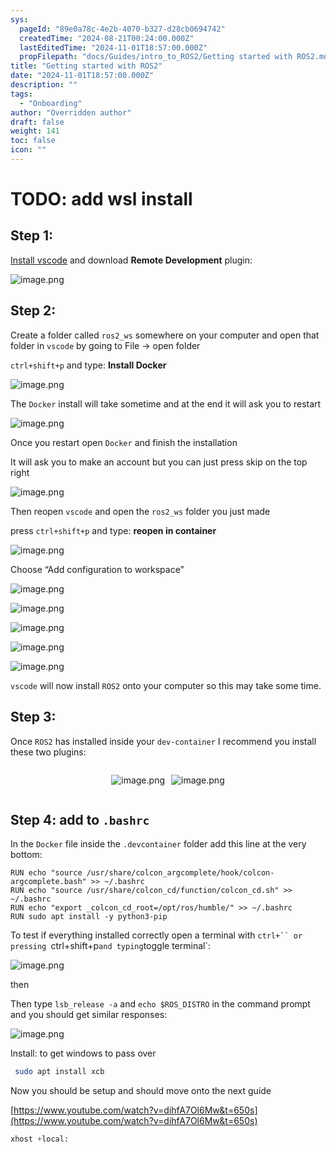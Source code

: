 ```yaml
---
sys:
  pageId: "89e0a78c-4e2b-4070-b327-d28cb0694742"
  createdTime: "2024-08-21T00:24:00.000Z"
  lastEditedTime: "2024-11-01T18:57:00.000Z"
  propFilepath: "docs/Guides/intro_to_ROS2/Getting started with ROS2.md"
title: "Getting started with ROS2"
date: "2024-11-01T18:57:00.000Z"
description: ""
tags:
  - "Onboarding"
author: "Overridden author"
draft: false
weight: 141
toc: false
icon: ""
---
```


# TODO: add wsl install

## Step 1:

[Install vscode](https://code.visualstudio.com/download) and download **Remote Development** plugin:

![image.png](https://prod-files-secure.s3.us-west-2.amazonaws.com/d518164a-d88e-44d1-a4ee-3adb3bd8bce0/efb52993-1881-4a40-b95e-6f020334f022/image.png?X-Amz-Algorithm=AWS4-HMAC-SHA256&X-Amz-Content-Sha256=UNSIGNED-PAYLOAD&X-Amz-Credential=ASIAZI2LB466UWNSOU5E%2F20250502%2Fus-west-2%2Fs3%2Faws4_request&X-Amz-Date=20250502T081153Z&X-Amz-Expires=3600&X-Amz-Security-Token=IQoJb3JpZ2luX2VjEDgaCXVzLXdlc3QtMiJIMEYCIQCqZpEpQQNPw6UjoXKxNeI0hXRcxhC4NeZbWAqhdbYdVQIhALhzQWHddsoc4VcTE0hjc%2FI3FsLybrKXG7%2BRcDqoGLFFKogECNH%2F%2F%2F%2F%2F%2F%2F%2F%2F%2FwEQABoMNjM3NDIzMTgzODA1Igzjnn2GVwG6WbdHq7cq3AOVaq9bN3QHjCfOTYvDXOoOOQdkidxUvD8LTNED2Ae1FxAOEHmpqNbmmf%2B%2FX8QQpNAs6CBEvb%2BMHZ1ea9XEQarNXPcCpf44ZJU19HF%2FEodF8gkggfSqL0tD8S6a1%2BuK9042zhPAEWXgPks3zMbLRHwOG6CiGvmJjKsdQaqqT6CjTtnmUNS%2B%2F4Z9pl8z%2BhpPhVDuZPjScdRwno2C7SeLUGu%2FoIBA8v20XNDa7tOeo8N2B6IIGk6I2AAlrPLYprxrbFtLydx3dQ4NB%2F5wTmenLyCzYqflPtNhPbf0TBJNvULA%2FnQVwBdRZB9b%2BmQlig0ZdkcaDA%2BUXbjZEL9I0Rrzn7GBlg6jEoSLs%2Bvz6g95z0YK23bIBTJ%2BQE%2BYsVLFR7tIM%2BQYR6b9G3TBPH%2BLETEn8KODkMPrvGuA65cifA62tiBFdxSFwrIh33kSQu19KhR2z66um0GfPMx%2FbO6YIUYy2a3gsxwu4qK5F6qzUmyxnprt1KHi2OcxtD6l4wru20y%2B6lFV8XHWLCRLLkws3wvRsaYDeTJTEQx7JZT6aR2wyUklyZWFBtj55nkuyoI4ANApTKEs4CBP9upz54fe8%2B4Ca3jg%2FU96gz%2Bj5V5HQ7AyVxi7eys856jbubdcv8ZwPDDJ9NHABjqkAcTRKC0z9VaA5W42BcRt7kQzNSlRqOmB4SDO5XlHFkaOyTya0JCj%2FGDg7bw5jTjdJXGM3f0UQtqRBKTaJFfZiacoLdcLWIaWm5tCiGAq7XZ%2BxER%2FyAOKYSaaTE2cm%2BuKSgDohvoq9stDNrhcXTwQqSdtJbfwuD6FgDuZcyOyhhA1nsCkpUfmhcRK55RUFFdEmr0wAGdGTsh0cwdsGBn0n6%2FgUqlO&X-Amz-Signature=dd0243dd304b5b283370ea75fd1c6a985089f2a4c746e77c4e131ab7dc0a290a&X-Amz-SignedHeaders=host&x-id=GetObject)

## Step 2:

Create a folder called `ros2_ws` somewhere on your computer and open that folder in `vscode` by going to File → open folder 

`ctrl+shift+p` and type: **Install Docker**

![image.png](https://prod-files-secure.s3.us-west-2.amazonaws.com/d518164a-d88e-44d1-a4ee-3adb3bd8bce0/2269dc0e-1cd5-47ff-bceb-c04ad9b2eab0/image.png?X-Amz-Algorithm=AWS4-HMAC-SHA256&X-Amz-Content-Sha256=UNSIGNED-PAYLOAD&X-Amz-Credential=ASIAZI2LB466UWNSOU5E%2F20250502%2Fus-west-2%2Fs3%2Faws4_request&X-Amz-Date=20250502T081153Z&X-Amz-Expires=3600&X-Amz-Security-Token=IQoJb3JpZ2luX2VjEDgaCXVzLXdlc3QtMiJIMEYCIQCqZpEpQQNPw6UjoXKxNeI0hXRcxhC4NeZbWAqhdbYdVQIhALhzQWHddsoc4VcTE0hjc%2FI3FsLybrKXG7%2BRcDqoGLFFKogECNH%2F%2F%2F%2F%2F%2F%2F%2F%2F%2FwEQABoMNjM3NDIzMTgzODA1Igzjnn2GVwG6WbdHq7cq3AOVaq9bN3QHjCfOTYvDXOoOOQdkidxUvD8LTNED2Ae1FxAOEHmpqNbmmf%2B%2FX8QQpNAs6CBEvb%2BMHZ1ea9XEQarNXPcCpf44ZJU19HF%2FEodF8gkggfSqL0tD8S6a1%2BuK9042zhPAEWXgPks3zMbLRHwOG6CiGvmJjKsdQaqqT6CjTtnmUNS%2B%2F4Z9pl8z%2BhpPhVDuZPjScdRwno2C7SeLUGu%2FoIBA8v20XNDa7tOeo8N2B6IIGk6I2AAlrPLYprxrbFtLydx3dQ4NB%2F5wTmenLyCzYqflPtNhPbf0TBJNvULA%2FnQVwBdRZB9b%2BmQlig0ZdkcaDA%2BUXbjZEL9I0Rrzn7GBlg6jEoSLs%2Bvz6g95z0YK23bIBTJ%2BQE%2BYsVLFR7tIM%2BQYR6b9G3TBPH%2BLETEn8KODkMPrvGuA65cifA62tiBFdxSFwrIh33kSQu19KhR2z66um0GfPMx%2FbO6YIUYy2a3gsxwu4qK5F6qzUmyxnprt1KHi2OcxtD6l4wru20y%2B6lFV8XHWLCRLLkws3wvRsaYDeTJTEQx7JZT6aR2wyUklyZWFBtj55nkuyoI4ANApTKEs4CBP9upz54fe8%2B4Ca3jg%2FU96gz%2Bj5V5HQ7AyVxi7eys856jbubdcv8ZwPDDJ9NHABjqkAcTRKC0z9VaA5W42BcRt7kQzNSlRqOmB4SDO5XlHFkaOyTya0JCj%2FGDg7bw5jTjdJXGM3f0UQtqRBKTaJFfZiacoLdcLWIaWm5tCiGAq7XZ%2BxER%2FyAOKYSaaTE2cm%2BuKSgDohvoq9stDNrhcXTwQqSdtJbfwuD6FgDuZcyOyhhA1nsCkpUfmhcRK55RUFFdEmr0wAGdGTsh0cwdsGBn0n6%2FgUqlO&X-Amz-Signature=faa7af79428a41dc6b9792e804ce7aadef681ea1aa6c845a4ac1b81184a1a0ec&X-Amz-SignedHeaders=host&x-id=GetObject)

The `Docker` install will take sometime and at the end it will ask you to restart

![image.png](https://prod-files-secure.s3.us-west-2.amazonaws.com/d518164a-d88e-44d1-a4ee-3adb3bd8bce0/ed233f78-be33-4b1f-b89c-9c346c0e961e/image.png?X-Amz-Algorithm=AWS4-HMAC-SHA256&X-Amz-Content-Sha256=UNSIGNED-PAYLOAD&X-Amz-Credential=ASIAZI2LB466UWNSOU5E%2F20250502%2Fus-west-2%2Fs3%2Faws4_request&X-Amz-Date=20250502T081153Z&X-Amz-Expires=3600&X-Amz-Security-Token=IQoJb3JpZ2luX2VjEDgaCXVzLXdlc3QtMiJIMEYCIQCqZpEpQQNPw6UjoXKxNeI0hXRcxhC4NeZbWAqhdbYdVQIhALhzQWHddsoc4VcTE0hjc%2FI3FsLybrKXG7%2BRcDqoGLFFKogECNH%2F%2F%2F%2F%2F%2F%2F%2F%2F%2FwEQABoMNjM3NDIzMTgzODA1Igzjnn2GVwG6WbdHq7cq3AOVaq9bN3QHjCfOTYvDXOoOOQdkidxUvD8LTNED2Ae1FxAOEHmpqNbmmf%2B%2FX8QQpNAs6CBEvb%2BMHZ1ea9XEQarNXPcCpf44ZJU19HF%2FEodF8gkggfSqL0tD8S6a1%2BuK9042zhPAEWXgPks3zMbLRHwOG6CiGvmJjKsdQaqqT6CjTtnmUNS%2B%2F4Z9pl8z%2BhpPhVDuZPjScdRwno2C7SeLUGu%2FoIBA8v20XNDa7tOeo8N2B6IIGk6I2AAlrPLYprxrbFtLydx3dQ4NB%2F5wTmenLyCzYqflPtNhPbf0TBJNvULA%2FnQVwBdRZB9b%2BmQlig0ZdkcaDA%2BUXbjZEL9I0Rrzn7GBlg6jEoSLs%2Bvz6g95z0YK23bIBTJ%2BQE%2BYsVLFR7tIM%2BQYR6b9G3TBPH%2BLETEn8KODkMPrvGuA65cifA62tiBFdxSFwrIh33kSQu19KhR2z66um0GfPMx%2FbO6YIUYy2a3gsxwu4qK5F6qzUmyxnprt1KHi2OcxtD6l4wru20y%2B6lFV8XHWLCRLLkws3wvRsaYDeTJTEQx7JZT6aR2wyUklyZWFBtj55nkuyoI4ANApTKEs4CBP9upz54fe8%2B4Ca3jg%2FU96gz%2Bj5V5HQ7AyVxi7eys856jbubdcv8ZwPDDJ9NHABjqkAcTRKC0z9VaA5W42BcRt7kQzNSlRqOmB4SDO5XlHFkaOyTya0JCj%2FGDg7bw5jTjdJXGM3f0UQtqRBKTaJFfZiacoLdcLWIaWm5tCiGAq7XZ%2BxER%2FyAOKYSaaTE2cm%2BuKSgDohvoq9stDNrhcXTwQqSdtJbfwuD6FgDuZcyOyhhA1nsCkpUfmhcRK55RUFFdEmr0wAGdGTsh0cwdsGBn0n6%2FgUqlO&X-Amz-Signature=5b0baa2e154a78ad54b582ce31c2e540b5f80b1dd86a8b19f0f1a3953cb392ec&X-Amz-SignedHeaders=host&x-id=GetObject)

Once you restart open `Docker` and finish the installation

It will ask you to make an account but you can just press skip on the top right

![image.png](https://prod-files-secure.s3.us-west-2.amazonaws.com/d518164a-d88e-44d1-a4ee-3adb3bd8bce0/21010ad9-1659-4fd9-9f59-9932a09b2a3d/image.png?X-Amz-Algorithm=AWS4-HMAC-SHA256&X-Amz-Content-Sha256=UNSIGNED-PAYLOAD&X-Amz-Credential=ASIAZI2LB466UWNSOU5E%2F20250502%2Fus-west-2%2Fs3%2Faws4_request&X-Amz-Date=20250502T081153Z&X-Amz-Expires=3600&X-Amz-Security-Token=IQoJb3JpZ2luX2VjEDgaCXVzLXdlc3QtMiJIMEYCIQCqZpEpQQNPw6UjoXKxNeI0hXRcxhC4NeZbWAqhdbYdVQIhALhzQWHddsoc4VcTE0hjc%2FI3FsLybrKXG7%2BRcDqoGLFFKogECNH%2F%2F%2F%2F%2F%2F%2F%2F%2F%2FwEQABoMNjM3NDIzMTgzODA1Igzjnn2GVwG6WbdHq7cq3AOVaq9bN3QHjCfOTYvDXOoOOQdkidxUvD8LTNED2Ae1FxAOEHmpqNbmmf%2B%2FX8QQpNAs6CBEvb%2BMHZ1ea9XEQarNXPcCpf44ZJU19HF%2FEodF8gkggfSqL0tD8S6a1%2BuK9042zhPAEWXgPks3zMbLRHwOG6CiGvmJjKsdQaqqT6CjTtnmUNS%2B%2F4Z9pl8z%2BhpPhVDuZPjScdRwno2C7SeLUGu%2FoIBA8v20XNDa7tOeo8N2B6IIGk6I2AAlrPLYprxrbFtLydx3dQ4NB%2F5wTmenLyCzYqflPtNhPbf0TBJNvULA%2FnQVwBdRZB9b%2BmQlig0ZdkcaDA%2BUXbjZEL9I0Rrzn7GBlg6jEoSLs%2Bvz6g95z0YK23bIBTJ%2BQE%2BYsVLFR7tIM%2BQYR6b9G3TBPH%2BLETEn8KODkMPrvGuA65cifA62tiBFdxSFwrIh33kSQu19KhR2z66um0GfPMx%2FbO6YIUYy2a3gsxwu4qK5F6qzUmyxnprt1KHi2OcxtD6l4wru20y%2B6lFV8XHWLCRLLkws3wvRsaYDeTJTEQx7JZT6aR2wyUklyZWFBtj55nkuyoI4ANApTKEs4CBP9upz54fe8%2B4Ca3jg%2FU96gz%2Bj5V5HQ7AyVxi7eys856jbubdcv8ZwPDDJ9NHABjqkAcTRKC0z9VaA5W42BcRt7kQzNSlRqOmB4SDO5XlHFkaOyTya0JCj%2FGDg7bw5jTjdJXGM3f0UQtqRBKTaJFfZiacoLdcLWIaWm5tCiGAq7XZ%2BxER%2FyAOKYSaaTE2cm%2BuKSgDohvoq9stDNrhcXTwQqSdtJbfwuD6FgDuZcyOyhhA1nsCkpUfmhcRK55RUFFdEmr0wAGdGTsh0cwdsGBn0n6%2FgUqlO&X-Amz-Signature=a745387941ad5fe5d4d86ae12da2e24f285884caaaf53ddc4c6ae3e65f648cc5&X-Amz-SignedHeaders=host&x-id=GetObject)

Then reopen `vscode` and open the `ros2_ws` folder you just made

press `ctrl+shift+p` and type: **reopen in container**

![image.png](https://prod-files-secure.s3.us-west-2.amazonaws.com/d518164a-d88e-44d1-a4ee-3adb3bd8bce0/4e93b8c2-41ad-488c-8095-c74205196118/image.png?X-Amz-Algorithm=AWS4-HMAC-SHA256&X-Amz-Content-Sha256=UNSIGNED-PAYLOAD&X-Amz-Credential=ASIAZI2LB466UWNSOU5E%2F20250502%2Fus-west-2%2Fs3%2Faws4_request&X-Amz-Date=20250502T081153Z&X-Amz-Expires=3600&X-Amz-Security-Token=IQoJb3JpZ2luX2VjEDgaCXVzLXdlc3QtMiJIMEYCIQCqZpEpQQNPw6UjoXKxNeI0hXRcxhC4NeZbWAqhdbYdVQIhALhzQWHddsoc4VcTE0hjc%2FI3FsLybrKXG7%2BRcDqoGLFFKogECNH%2F%2F%2F%2F%2F%2F%2F%2F%2F%2FwEQABoMNjM3NDIzMTgzODA1Igzjnn2GVwG6WbdHq7cq3AOVaq9bN3QHjCfOTYvDXOoOOQdkidxUvD8LTNED2Ae1FxAOEHmpqNbmmf%2B%2FX8QQpNAs6CBEvb%2BMHZ1ea9XEQarNXPcCpf44ZJU19HF%2FEodF8gkggfSqL0tD8S6a1%2BuK9042zhPAEWXgPks3zMbLRHwOG6CiGvmJjKsdQaqqT6CjTtnmUNS%2B%2F4Z9pl8z%2BhpPhVDuZPjScdRwno2C7SeLUGu%2FoIBA8v20XNDa7tOeo8N2B6IIGk6I2AAlrPLYprxrbFtLydx3dQ4NB%2F5wTmenLyCzYqflPtNhPbf0TBJNvULA%2FnQVwBdRZB9b%2BmQlig0ZdkcaDA%2BUXbjZEL9I0Rrzn7GBlg6jEoSLs%2Bvz6g95z0YK23bIBTJ%2BQE%2BYsVLFR7tIM%2BQYR6b9G3TBPH%2BLETEn8KODkMPrvGuA65cifA62tiBFdxSFwrIh33kSQu19KhR2z66um0GfPMx%2FbO6YIUYy2a3gsxwu4qK5F6qzUmyxnprt1KHi2OcxtD6l4wru20y%2B6lFV8XHWLCRLLkws3wvRsaYDeTJTEQx7JZT6aR2wyUklyZWFBtj55nkuyoI4ANApTKEs4CBP9upz54fe8%2B4Ca3jg%2FU96gz%2Bj5V5HQ7AyVxi7eys856jbubdcv8ZwPDDJ9NHABjqkAcTRKC0z9VaA5W42BcRt7kQzNSlRqOmB4SDO5XlHFkaOyTya0JCj%2FGDg7bw5jTjdJXGM3f0UQtqRBKTaJFfZiacoLdcLWIaWm5tCiGAq7XZ%2BxER%2FyAOKYSaaTE2cm%2BuKSgDohvoq9stDNrhcXTwQqSdtJbfwuD6FgDuZcyOyhhA1nsCkpUfmhcRK55RUFFdEmr0wAGdGTsh0cwdsGBn0n6%2FgUqlO&X-Amz-Signature=d33cf4b07ac57b346c3aaaad3ebce51abd71b97b9aea669583574e935ff139d5&X-Amz-SignedHeaders=host&x-id=GetObject)

Choose “Add configuration to workspace”

![image.png](https://prod-files-secure.s3.us-west-2.amazonaws.com/d518164a-d88e-44d1-a4ee-3adb3bd8bce0/9560b282-5060-4989-ba37-97e7b2c22476/image.png?X-Amz-Algorithm=AWS4-HMAC-SHA256&X-Amz-Content-Sha256=UNSIGNED-PAYLOAD&X-Amz-Credential=ASIAZI2LB466UWNSOU5E%2F20250502%2Fus-west-2%2Fs3%2Faws4_request&X-Amz-Date=20250502T081153Z&X-Amz-Expires=3600&X-Amz-Security-Token=IQoJb3JpZ2luX2VjEDgaCXVzLXdlc3QtMiJIMEYCIQCqZpEpQQNPw6UjoXKxNeI0hXRcxhC4NeZbWAqhdbYdVQIhALhzQWHddsoc4VcTE0hjc%2FI3FsLybrKXG7%2BRcDqoGLFFKogECNH%2F%2F%2F%2F%2F%2F%2F%2F%2F%2FwEQABoMNjM3NDIzMTgzODA1Igzjnn2GVwG6WbdHq7cq3AOVaq9bN3QHjCfOTYvDXOoOOQdkidxUvD8LTNED2Ae1FxAOEHmpqNbmmf%2B%2FX8QQpNAs6CBEvb%2BMHZ1ea9XEQarNXPcCpf44ZJU19HF%2FEodF8gkggfSqL0tD8S6a1%2BuK9042zhPAEWXgPks3zMbLRHwOG6CiGvmJjKsdQaqqT6CjTtnmUNS%2B%2F4Z9pl8z%2BhpPhVDuZPjScdRwno2C7SeLUGu%2FoIBA8v20XNDa7tOeo8N2B6IIGk6I2AAlrPLYprxrbFtLydx3dQ4NB%2F5wTmenLyCzYqflPtNhPbf0TBJNvULA%2FnQVwBdRZB9b%2BmQlig0ZdkcaDA%2BUXbjZEL9I0Rrzn7GBlg6jEoSLs%2Bvz6g95z0YK23bIBTJ%2BQE%2BYsVLFR7tIM%2BQYR6b9G3TBPH%2BLETEn8KODkMPrvGuA65cifA62tiBFdxSFwrIh33kSQu19KhR2z66um0GfPMx%2FbO6YIUYy2a3gsxwu4qK5F6qzUmyxnprt1KHi2OcxtD6l4wru20y%2B6lFV8XHWLCRLLkws3wvRsaYDeTJTEQx7JZT6aR2wyUklyZWFBtj55nkuyoI4ANApTKEs4CBP9upz54fe8%2B4Ca3jg%2FU96gz%2Bj5V5HQ7AyVxi7eys856jbubdcv8ZwPDDJ9NHABjqkAcTRKC0z9VaA5W42BcRt7kQzNSlRqOmB4SDO5XlHFkaOyTya0JCj%2FGDg7bw5jTjdJXGM3f0UQtqRBKTaJFfZiacoLdcLWIaWm5tCiGAq7XZ%2BxER%2FyAOKYSaaTE2cm%2BuKSgDohvoq9stDNrhcXTwQqSdtJbfwuD6FgDuZcyOyhhA1nsCkpUfmhcRK55RUFFdEmr0wAGdGTsh0cwdsGBn0n6%2FgUqlO&X-Amz-Signature=42a69c91aca61e57fce0bd0fd3013513857ca5d200880458899949e34517d060&X-Amz-SignedHeaders=host&x-id=GetObject)

![image.png](https://prod-files-secure.s3.us-west-2.amazonaws.com/d518164a-d88e-44d1-a4ee-3adb3bd8bce0/2ee63f81-886b-48e8-a553-dc6e5eac99e4/image.png?X-Amz-Algorithm=AWS4-HMAC-SHA256&X-Amz-Content-Sha256=UNSIGNED-PAYLOAD&X-Amz-Credential=ASIAZI2LB466UWNSOU5E%2F20250502%2Fus-west-2%2Fs3%2Faws4_request&X-Amz-Date=20250502T081153Z&X-Amz-Expires=3600&X-Amz-Security-Token=IQoJb3JpZ2luX2VjEDgaCXVzLXdlc3QtMiJIMEYCIQCqZpEpQQNPw6UjoXKxNeI0hXRcxhC4NeZbWAqhdbYdVQIhALhzQWHddsoc4VcTE0hjc%2FI3FsLybrKXG7%2BRcDqoGLFFKogECNH%2F%2F%2F%2F%2F%2F%2F%2F%2F%2FwEQABoMNjM3NDIzMTgzODA1Igzjnn2GVwG6WbdHq7cq3AOVaq9bN3QHjCfOTYvDXOoOOQdkidxUvD8LTNED2Ae1FxAOEHmpqNbmmf%2B%2FX8QQpNAs6CBEvb%2BMHZ1ea9XEQarNXPcCpf44ZJU19HF%2FEodF8gkggfSqL0tD8S6a1%2BuK9042zhPAEWXgPks3zMbLRHwOG6CiGvmJjKsdQaqqT6CjTtnmUNS%2B%2F4Z9pl8z%2BhpPhVDuZPjScdRwno2C7SeLUGu%2FoIBA8v20XNDa7tOeo8N2B6IIGk6I2AAlrPLYprxrbFtLydx3dQ4NB%2F5wTmenLyCzYqflPtNhPbf0TBJNvULA%2FnQVwBdRZB9b%2BmQlig0ZdkcaDA%2BUXbjZEL9I0Rrzn7GBlg6jEoSLs%2Bvz6g95z0YK23bIBTJ%2BQE%2BYsVLFR7tIM%2BQYR6b9G3TBPH%2BLETEn8KODkMPrvGuA65cifA62tiBFdxSFwrIh33kSQu19KhR2z66um0GfPMx%2FbO6YIUYy2a3gsxwu4qK5F6qzUmyxnprt1KHi2OcxtD6l4wru20y%2B6lFV8XHWLCRLLkws3wvRsaYDeTJTEQx7JZT6aR2wyUklyZWFBtj55nkuyoI4ANApTKEs4CBP9upz54fe8%2B4Ca3jg%2FU96gz%2Bj5V5HQ7AyVxi7eys856jbubdcv8ZwPDDJ9NHABjqkAcTRKC0z9VaA5W42BcRt7kQzNSlRqOmB4SDO5XlHFkaOyTya0JCj%2FGDg7bw5jTjdJXGM3f0UQtqRBKTaJFfZiacoLdcLWIaWm5tCiGAq7XZ%2BxER%2FyAOKYSaaTE2cm%2BuKSgDohvoq9stDNrhcXTwQqSdtJbfwuD6FgDuZcyOyhhA1nsCkpUfmhcRK55RUFFdEmr0wAGdGTsh0cwdsGBn0n6%2FgUqlO&X-Amz-Signature=74a0317143c46cda5d5508a8cc618f0da54fb501af117ebcaa159f1bdf0d8ed0&X-Amz-SignedHeaders=host&x-id=GetObject)

![image.png](https://prod-files-secure.s3.us-west-2.amazonaws.com/d518164a-d88e-44d1-a4ee-3adb3bd8bce0/ae1580b2-b048-407e-aed9-b584224a7a04/image.png?X-Amz-Algorithm=AWS4-HMAC-SHA256&X-Amz-Content-Sha256=UNSIGNED-PAYLOAD&X-Amz-Credential=ASIAZI2LB466UWNSOU5E%2F20250502%2Fus-west-2%2Fs3%2Faws4_request&X-Amz-Date=20250502T081153Z&X-Amz-Expires=3600&X-Amz-Security-Token=IQoJb3JpZ2luX2VjEDgaCXVzLXdlc3QtMiJIMEYCIQCqZpEpQQNPw6UjoXKxNeI0hXRcxhC4NeZbWAqhdbYdVQIhALhzQWHddsoc4VcTE0hjc%2FI3FsLybrKXG7%2BRcDqoGLFFKogECNH%2F%2F%2F%2F%2F%2F%2F%2F%2F%2FwEQABoMNjM3NDIzMTgzODA1Igzjnn2GVwG6WbdHq7cq3AOVaq9bN3QHjCfOTYvDXOoOOQdkidxUvD8LTNED2Ae1FxAOEHmpqNbmmf%2B%2FX8QQpNAs6CBEvb%2BMHZ1ea9XEQarNXPcCpf44ZJU19HF%2FEodF8gkggfSqL0tD8S6a1%2BuK9042zhPAEWXgPks3zMbLRHwOG6CiGvmJjKsdQaqqT6CjTtnmUNS%2B%2F4Z9pl8z%2BhpPhVDuZPjScdRwno2C7SeLUGu%2FoIBA8v20XNDa7tOeo8N2B6IIGk6I2AAlrPLYprxrbFtLydx3dQ4NB%2F5wTmenLyCzYqflPtNhPbf0TBJNvULA%2FnQVwBdRZB9b%2BmQlig0ZdkcaDA%2BUXbjZEL9I0Rrzn7GBlg6jEoSLs%2Bvz6g95z0YK23bIBTJ%2BQE%2BYsVLFR7tIM%2BQYR6b9G3TBPH%2BLETEn8KODkMPrvGuA65cifA62tiBFdxSFwrIh33kSQu19KhR2z66um0GfPMx%2FbO6YIUYy2a3gsxwu4qK5F6qzUmyxnprt1KHi2OcxtD6l4wru20y%2B6lFV8XHWLCRLLkws3wvRsaYDeTJTEQx7JZT6aR2wyUklyZWFBtj55nkuyoI4ANApTKEs4CBP9upz54fe8%2B4Ca3jg%2FU96gz%2Bj5V5HQ7AyVxi7eys856jbubdcv8ZwPDDJ9NHABjqkAcTRKC0z9VaA5W42BcRt7kQzNSlRqOmB4SDO5XlHFkaOyTya0JCj%2FGDg7bw5jTjdJXGM3f0UQtqRBKTaJFfZiacoLdcLWIaWm5tCiGAq7XZ%2BxER%2FyAOKYSaaTE2cm%2BuKSgDohvoq9stDNrhcXTwQqSdtJbfwuD6FgDuZcyOyhhA1nsCkpUfmhcRK55RUFFdEmr0wAGdGTsh0cwdsGBn0n6%2FgUqlO&X-Amz-Signature=7bbd653b6589cc4c257e15c4b5da336c7dc2364d895f384911d6dc0b1ae0d61e&X-Amz-SignedHeaders=host&x-id=GetObject)

![image.png](https://prod-files-secure.s3.us-west-2.amazonaws.com/d518164a-d88e-44d1-a4ee-3adb3bd8bce0/53255b28-f75e-430f-b9e3-c0ac8577e42b/image.png?X-Amz-Algorithm=AWS4-HMAC-SHA256&X-Amz-Content-Sha256=UNSIGNED-PAYLOAD&X-Amz-Credential=ASIAZI2LB466UWNSOU5E%2F20250502%2Fus-west-2%2Fs3%2Faws4_request&X-Amz-Date=20250502T081153Z&X-Amz-Expires=3600&X-Amz-Security-Token=IQoJb3JpZ2luX2VjEDgaCXVzLXdlc3QtMiJIMEYCIQCqZpEpQQNPw6UjoXKxNeI0hXRcxhC4NeZbWAqhdbYdVQIhALhzQWHddsoc4VcTE0hjc%2FI3FsLybrKXG7%2BRcDqoGLFFKogECNH%2F%2F%2F%2F%2F%2F%2F%2F%2F%2FwEQABoMNjM3NDIzMTgzODA1Igzjnn2GVwG6WbdHq7cq3AOVaq9bN3QHjCfOTYvDXOoOOQdkidxUvD8LTNED2Ae1FxAOEHmpqNbmmf%2B%2FX8QQpNAs6CBEvb%2BMHZ1ea9XEQarNXPcCpf44ZJU19HF%2FEodF8gkggfSqL0tD8S6a1%2BuK9042zhPAEWXgPks3zMbLRHwOG6CiGvmJjKsdQaqqT6CjTtnmUNS%2B%2F4Z9pl8z%2BhpPhVDuZPjScdRwno2C7SeLUGu%2FoIBA8v20XNDa7tOeo8N2B6IIGk6I2AAlrPLYprxrbFtLydx3dQ4NB%2F5wTmenLyCzYqflPtNhPbf0TBJNvULA%2FnQVwBdRZB9b%2BmQlig0ZdkcaDA%2BUXbjZEL9I0Rrzn7GBlg6jEoSLs%2Bvz6g95z0YK23bIBTJ%2BQE%2BYsVLFR7tIM%2BQYR6b9G3TBPH%2BLETEn8KODkMPrvGuA65cifA62tiBFdxSFwrIh33kSQu19KhR2z66um0GfPMx%2FbO6YIUYy2a3gsxwu4qK5F6qzUmyxnprt1KHi2OcxtD6l4wru20y%2B6lFV8XHWLCRLLkws3wvRsaYDeTJTEQx7JZT6aR2wyUklyZWFBtj55nkuyoI4ANApTKEs4CBP9upz54fe8%2B4Ca3jg%2FU96gz%2Bj5V5HQ7AyVxi7eys856jbubdcv8ZwPDDJ9NHABjqkAcTRKC0z9VaA5W42BcRt7kQzNSlRqOmB4SDO5XlHFkaOyTya0JCj%2FGDg7bw5jTjdJXGM3f0UQtqRBKTaJFfZiacoLdcLWIaWm5tCiGAq7XZ%2BxER%2FyAOKYSaaTE2cm%2BuKSgDohvoq9stDNrhcXTwQqSdtJbfwuD6FgDuZcyOyhhA1nsCkpUfmhcRK55RUFFdEmr0wAGdGTsh0cwdsGBn0n6%2FgUqlO&X-Amz-Signature=bb47463fc1c38a50917ced6600cbbae83d386f53ebf93c7bfc65a929dda787b8&X-Amz-SignedHeaders=host&x-id=GetObject)

![image.png](https://prod-files-secure.s3.us-west-2.amazonaws.com/d518164a-d88e-44d1-a4ee-3adb3bd8bce0/7c562767-5af9-4ffb-97d1-327bcdf4ee00/image.png?X-Amz-Algorithm=AWS4-HMAC-SHA256&X-Amz-Content-Sha256=UNSIGNED-PAYLOAD&X-Amz-Credential=ASIAZI2LB466UWNSOU5E%2F20250502%2Fus-west-2%2Fs3%2Faws4_request&X-Amz-Date=20250502T081153Z&X-Amz-Expires=3600&X-Amz-Security-Token=IQoJb3JpZ2luX2VjEDgaCXVzLXdlc3QtMiJIMEYCIQCqZpEpQQNPw6UjoXKxNeI0hXRcxhC4NeZbWAqhdbYdVQIhALhzQWHddsoc4VcTE0hjc%2FI3FsLybrKXG7%2BRcDqoGLFFKogECNH%2F%2F%2F%2F%2F%2F%2F%2F%2F%2FwEQABoMNjM3NDIzMTgzODA1Igzjnn2GVwG6WbdHq7cq3AOVaq9bN3QHjCfOTYvDXOoOOQdkidxUvD8LTNED2Ae1FxAOEHmpqNbmmf%2B%2FX8QQpNAs6CBEvb%2BMHZ1ea9XEQarNXPcCpf44ZJU19HF%2FEodF8gkggfSqL0tD8S6a1%2BuK9042zhPAEWXgPks3zMbLRHwOG6CiGvmJjKsdQaqqT6CjTtnmUNS%2B%2F4Z9pl8z%2BhpPhVDuZPjScdRwno2C7SeLUGu%2FoIBA8v20XNDa7tOeo8N2B6IIGk6I2AAlrPLYprxrbFtLydx3dQ4NB%2F5wTmenLyCzYqflPtNhPbf0TBJNvULA%2FnQVwBdRZB9b%2BmQlig0ZdkcaDA%2BUXbjZEL9I0Rrzn7GBlg6jEoSLs%2Bvz6g95z0YK23bIBTJ%2BQE%2BYsVLFR7tIM%2BQYR6b9G3TBPH%2BLETEn8KODkMPrvGuA65cifA62tiBFdxSFwrIh33kSQu19KhR2z66um0GfPMx%2FbO6YIUYy2a3gsxwu4qK5F6qzUmyxnprt1KHi2OcxtD6l4wru20y%2B6lFV8XHWLCRLLkws3wvRsaYDeTJTEQx7JZT6aR2wyUklyZWFBtj55nkuyoI4ANApTKEs4CBP9upz54fe8%2B4Ca3jg%2FU96gz%2Bj5V5HQ7AyVxi7eys856jbubdcv8ZwPDDJ9NHABjqkAcTRKC0z9VaA5W42BcRt7kQzNSlRqOmB4SDO5XlHFkaOyTya0JCj%2FGDg7bw5jTjdJXGM3f0UQtqRBKTaJFfZiacoLdcLWIaWm5tCiGAq7XZ%2BxER%2FyAOKYSaaTE2cm%2BuKSgDohvoq9stDNrhcXTwQqSdtJbfwuD6FgDuZcyOyhhA1nsCkpUfmhcRK55RUFFdEmr0wAGdGTsh0cwdsGBn0n6%2FgUqlO&X-Amz-Signature=536c586cfdba0c013b05a817e536fb795f2f5d364db4c05bd664b36ab0a7cdb7&X-Amz-SignedHeaders=host&x-id=GetObject)

`vscode` will now install `ROS2` onto your computer so this may take some time.

## Step 3:

Once `ROS2` has installed inside your `dev-container` I recommend you install these two plugins:

<div style="display: flex;flex-direction: row; column-gap:10px; max-width: 630px;justify-content: center;">
<div>

![image.png](https://prod-files-secure.s3.us-west-2.amazonaws.com/d518164a-d88e-44d1-a4ee-3adb3bd8bce0/3fc3d550-5a54-4ba1-ba6b-faa01cdb7369/image.png?X-Amz-Algorithm=AWS4-HMAC-SHA256&X-Amz-Content-Sha256=UNSIGNED-PAYLOAD&X-Amz-Credential=ASIAZI2LB4663JPBHFZI%2F20250502%2Fus-west-2%2Fs3%2Faws4_request&X-Amz-Date=20250502T081156Z&X-Amz-Expires=3600&X-Amz-Security-Token=IQoJb3JpZ2luX2VjEDgaCXVzLXdlc3QtMiJHMEUCIQDfMBUNMtExRIZYLOVUNPA2fLkMU86zEhfVouDqGWq5QAIgPNWQah1e7RUN2k3Z2mojYn21IhlWP00uJKm26PCRLiYqiAQI0f%2F%2F%2F%2F%2F%2F%2F%2F%2F%2FARAAGgw2Mzc0MjMxODM4MDUiDCT1zdRQTuzfn7876CrcAwEkaj%2FSb1Ak2IFbb5fzvH9kXEmYg1zh2%2FgSCqJGQAaq8g0CJ2uQAM3pV%2BbievxNUn9ECY6UoB0Qwq0mdoBiFhw9LfMSWPNHI1SZ0OQLHX1SVWBpoE8K%2BBYkTcRJvefg8MKlNCmtwEsqZKL4TG1DGFzjD%2BdR7MR2TWxNjiRB%2BPerXooZS4gKZ6xLhfPcG4uF26RF4%2B8fH0f5Fs8CBY9wf6DXI8uvDAzVhON%2FE4%2Faz5WbU7DpYtCHHkqK1ljB9YRWYBB0oGoc7pPSOrwJJ5rLqsfL8%2FqSRd7jtHzwEez4CuqoCKNxAzxHVsXUcjukNmwNIgqWU9G29RcJjXMZBUc740SQ6QJEcF9Ai1nG3Ix02mepCUP0YIZk2twyVLTKSekbRQyUYM6uJ2P7wqxe3GNWrgLJSBvW9jlbc6UFPVPpirU6N%2FatzAH7tzlOgoCwNevS9uk3%2FJQ2gAL59r0RUgluaPn4L1X0ILv4KVbzPNrQeItW16QNN%2BeNtSJqpk1Xp5edmxGCSVld8EuCFZFCk%2F2C8VJ1GyZq6WDqN0FJk%2FuoFTOHRKZXYU%2FUqgJKcMBCJg1FEmvN11oEWdgAIJKH0qVyLZot1oo%2BJVkS%2B3XV1OYMWTsZ2Y6z%2F%2BTq0uFM5RWOMIL10cAGOqUBlcIGI2epPPzgjkT5xac8IkqvSk8bDEcj33dbotJzsB5xKqEE6tX2WrYVAtrTVLDuwrxd8ipdtA%2BOLzl6ywY%2FIpXntRDtJzlaAHJ9ISVG%2FbARELiI9oTYTb7QQ5uWVZaeh%2B1eXg9y9gxE4cG7vCbNYD8Qmsoptr8zvguH21nwzohS6zqjeGEydU3PBvdI4nLSkv%2FlBhdKTlcZrWZFokKLRX09mL%2F9&X-Amz-Signature=ad4a66e2bf41f4ab3713ceab6ce44f474ef319b8a16a56f17281cfae32f49dec&X-Amz-SignedHeaders=host&x-id=GetObject)

</div>
<div>

![image.png](https://prod-files-secure.s3.us-west-2.amazonaws.com/d518164a-d88e-44d1-a4ee-3adb3bd8bce0/d994cc66-13c2-4093-a5a3-f84cf4601a82/image.png?X-Amz-Algorithm=AWS4-HMAC-SHA256&X-Amz-Content-Sha256=UNSIGNED-PAYLOAD&X-Amz-Credential=ASIAZI2LB4665XMCLBEM%2F20250502%2Fus-west-2%2Fs3%2Faws4_request&X-Amz-Date=20250502T081156Z&X-Amz-Expires=3600&X-Amz-Security-Token=IQoJb3JpZ2luX2VjEDgaCXVzLXdlc3QtMiJGMEQCIF27%2BYanjoVtx0BdF3t%2FCoQvKF5rw5KLi40b%2FGRwppUCAiALetXQITpKhTBvm%2B5Pn8SC7Y2CjnfB9XJVMCeH8h4pjSqIBAjR%2F%2F%2F%2F%2F%2F%2F%2F%2F%2F8BEAAaDDYzNzQyMzE4MzgwNSIMjdMBzdddaTke4n3PKtwDOnLy98BFa%2FXBzXkLR%2BJAeecbvMIGedhvy44KqyJK3hYWf7KM%2BwMeWe9nsF3o2fApzqazcYZanJft%2By3jo8v1cgvsKP2UKNl5rMwdSYzOqBYF%2FlLEfqHv0iKBgacZfbz%2FUcvVluRi1GbtN%2ByeufFUEAB8gXOUNsTh1L%2Fgl%2BqOyKyU4Q0mx2R6ybtaFcrOPd9vLDNvOD67%2FFjr4dNa3LeFT7Qp1U6zUYoTm3g7kCeoRxPD1crV1Jdakm2fnL3acAtEYB%2FH%2F0pwLzM92%2FSzsucQ1WxhiXECmbLfdUgJIEaow7kg41ozYupB7cWZSrNYBSDZyAWhAwUX5z5g0oi1Q4KBoiNjOhUq8HdXRid89okook1m5FOQFLB2NxrxXK2FHcWedlQAzBWuidjmDMxYcv72Ud8NMRwl67wzXvrYzdpFeg1MkoMEGYXuSN2eP1WWeQMyETmdsJYR2K1ZBObEd8riaJslIb5VsyKUyL3nREDr2YSNIUV%2Bjpjaz6U6wriK%2Bwwxif8jDAJgwWndLZ4gpIiQo62Ftdo5YmcuUO1eS5UnNH3XKSIfLBpnksIPY%2FtzXVOVQJMePowfU7NcHe5RfxZk4t12IBzarye4MDFsVSeCjRBvmZYe2JhuOHMDVEUwgfXRwAY6pgHCGxIB1dlJXlDW19CR48tNI%2FBhSIGFB6Zu5Lb0Mf2vAWEn3kQVEVpItwbZy38CHPpEH5%2FgWBKjZecQ4zsccfcEcnDZh27T0XaKyyl0Klm6xJRW0%2Booj%2FK1hwrVXlOzShgl2AOQTp%2B%2FzN2bM5Dccy3PEimRnCTLpl1yhtqxDTHg6aKpIeFHk8Zpss01ucXQKVnEL4HHNhlTzPoplVb2sq25Lm3M1ANk&X-Amz-Signature=9b3d6d869b5108c7a322e785bec22e62bb0406292d5d9a6a36fd791ae183004f&X-Amz-SignedHeaders=host&x-id=GetObject)

</div>
</div>

## Step 4: add to `.bashrc`

In the `Docker` file inside the `.devcontainer` folder add this line at the very bottom: 

```docker
RUN echo "source /usr/share/colcon_argcomplete/hook/colcon-argcomplete.bash" >> ~/.bashrc
RUN echo "source /usr/share/colcon_cd/function/colcon_cd.sh" >> ~/.bashrc
RUN echo "export _colcon_cd_root=/opt/ros/humble/" >> ~/.bashrc
RUN sudo apt install -y python3-pip 
```

To test if everything installed correctly open a terminal with `ctrl+`` or pressing `ctrl+shift+p` and typing `toggle terminal`:

![image.png](https://prod-files-secure.s3.us-west-2.amazonaws.com/d518164a-d88e-44d1-a4ee-3adb3bd8bce0/6a4943d8-b04e-4c02-9a58-775f3384d1a5/image.png?X-Amz-Algorithm=AWS4-HMAC-SHA256&X-Amz-Content-Sha256=UNSIGNED-PAYLOAD&X-Amz-Credential=ASIAZI2LB466UWNSOU5E%2F20250502%2Fus-west-2%2Fs3%2Faws4_request&X-Amz-Date=20250502T081153Z&X-Amz-Expires=3600&X-Amz-Security-Token=IQoJb3JpZ2luX2VjEDgaCXVzLXdlc3QtMiJIMEYCIQCqZpEpQQNPw6UjoXKxNeI0hXRcxhC4NeZbWAqhdbYdVQIhALhzQWHddsoc4VcTE0hjc%2FI3FsLybrKXG7%2BRcDqoGLFFKogECNH%2F%2F%2F%2F%2F%2F%2F%2F%2F%2FwEQABoMNjM3NDIzMTgzODA1Igzjnn2GVwG6WbdHq7cq3AOVaq9bN3QHjCfOTYvDXOoOOQdkidxUvD8LTNED2Ae1FxAOEHmpqNbmmf%2B%2FX8QQpNAs6CBEvb%2BMHZ1ea9XEQarNXPcCpf44ZJU19HF%2FEodF8gkggfSqL0tD8S6a1%2BuK9042zhPAEWXgPks3zMbLRHwOG6CiGvmJjKsdQaqqT6CjTtnmUNS%2B%2F4Z9pl8z%2BhpPhVDuZPjScdRwno2C7SeLUGu%2FoIBA8v20XNDa7tOeo8N2B6IIGk6I2AAlrPLYprxrbFtLydx3dQ4NB%2F5wTmenLyCzYqflPtNhPbf0TBJNvULA%2FnQVwBdRZB9b%2BmQlig0ZdkcaDA%2BUXbjZEL9I0Rrzn7GBlg6jEoSLs%2Bvz6g95z0YK23bIBTJ%2BQE%2BYsVLFR7tIM%2BQYR6b9G3TBPH%2BLETEn8KODkMPrvGuA65cifA62tiBFdxSFwrIh33kSQu19KhR2z66um0GfPMx%2FbO6YIUYy2a3gsxwu4qK5F6qzUmyxnprt1KHi2OcxtD6l4wru20y%2B6lFV8XHWLCRLLkws3wvRsaYDeTJTEQx7JZT6aR2wyUklyZWFBtj55nkuyoI4ANApTKEs4CBP9upz54fe8%2B4Ca3jg%2FU96gz%2Bj5V5HQ7AyVxi7eys856jbubdcv8ZwPDDJ9NHABjqkAcTRKC0z9VaA5W42BcRt7kQzNSlRqOmB4SDO5XlHFkaOyTya0JCj%2FGDg7bw5jTjdJXGM3f0UQtqRBKTaJFfZiacoLdcLWIaWm5tCiGAq7XZ%2BxER%2FyAOKYSaaTE2cm%2BuKSgDohvoq9stDNrhcXTwQqSdtJbfwuD6FgDuZcyOyhhA1nsCkpUfmhcRK55RUFFdEmr0wAGdGTsh0cwdsGBn0n6%2FgUqlO&X-Amz-Signature=9994c61f04f7eb0c94654bd6e28e4dc5294e4fc5c75749ba8c3a34714340116a&X-Amz-SignedHeaders=host&x-id=GetObject)

then 

Then type `lsb_release -a` and `echo $ROS_DISTRO` in the command prompt and you should get similar responses:

![image.png](https://prod-files-secure.s3.us-west-2.amazonaws.com/d518164a-d88e-44d1-a4ee-3adb3bd8bce0/3e635dec-a805-4e85-8b9e-d000e5b71a4e/image.png?X-Amz-Algorithm=AWS4-HMAC-SHA256&X-Amz-Content-Sha256=UNSIGNED-PAYLOAD&X-Amz-Credential=ASIAZI2LB466UWNSOU5E%2F20250502%2Fus-west-2%2Fs3%2Faws4_request&X-Amz-Date=20250502T081153Z&X-Amz-Expires=3600&X-Amz-Security-Token=IQoJb3JpZ2luX2VjEDgaCXVzLXdlc3QtMiJIMEYCIQCqZpEpQQNPw6UjoXKxNeI0hXRcxhC4NeZbWAqhdbYdVQIhALhzQWHddsoc4VcTE0hjc%2FI3FsLybrKXG7%2BRcDqoGLFFKogECNH%2F%2F%2F%2F%2F%2F%2F%2F%2F%2FwEQABoMNjM3NDIzMTgzODA1Igzjnn2GVwG6WbdHq7cq3AOVaq9bN3QHjCfOTYvDXOoOOQdkidxUvD8LTNED2Ae1FxAOEHmpqNbmmf%2B%2FX8QQpNAs6CBEvb%2BMHZ1ea9XEQarNXPcCpf44ZJU19HF%2FEodF8gkggfSqL0tD8S6a1%2BuK9042zhPAEWXgPks3zMbLRHwOG6CiGvmJjKsdQaqqT6CjTtnmUNS%2B%2F4Z9pl8z%2BhpPhVDuZPjScdRwno2C7SeLUGu%2FoIBA8v20XNDa7tOeo8N2B6IIGk6I2AAlrPLYprxrbFtLydx3dQ4NB%2F5wTmenLyCzYqflPtNhPbf0TBJNvULA%2FnQVwBdRZB9b%2BmQlig0ZdkcaDA%2BUXbjZEL9I0Rrzn7GBlg6jEoSLs%2Bvz6g95z0YK23bIBTJ%2BQE%2BYsVLFR7tIM%2BQYR6b9G3TBPH%2BLETEn8KODkMPrvGuA65cifA62tiBFdxSFwrIh33kSQu19KhR2z66um0GfPMx%2FbO6YIUYy2a3gsxwu4qK5F6qzUmyxnprt1KHi2OcxtD6l4wru20y%2B6lFV8XHWLCRLLkws3wvRsaYDeTJTEQx7JZT6aR2wyUklyZWFBtj55nkuyoI4ANApTKEs4CBP9upz54fe8%2B4Ca3jg%2FU96gz%2Bj5V5HQ7AyVxi7eys856jbubdcv8ZwPDDJ9NHABjqkAcTRKC0z9VaA5W42BcRt7kQzNSlRqOmB4SDO5XlHFkaOyTya0JCj%2FGDg7bw5jTjdJXGM3f0UQtqRBKTaJFfZiacoLdcLWIaWm5tCiGAq7XZ%2BxER%2FyAOKYSaaTE2cm%2BuKSgDohvoq9stDNrhcXTwQqSdtJbfwuD6FgDuZcyOyhhA1nsCkpUfmhcRK55RUFFdEmr0wAGdGTsh0cwdsGBn0n6%2FgUqlO&X-Amz-Signature=d6ddf736efbb6015d9377994bf0823e52a33a2500d43465c158b7aeeefa02fe7&X-Amz-SignedHeaders=host&x-id=GetObject)

Install:  to get windows to pass over

```bash
 sudo apt install xcb
```

Now you should be setup and should move onto the next guide 

[https://www.youtube.com/watch?v=dihfA7Ol6Mw&t=650s](https://www.youtube.com/watch?v=dihfA7Ol6Mw&t=650s)

```python
xhost +local:
```

